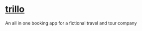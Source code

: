 # [trillo](https://fortunee.github.io/trillo)
An all in one booking app for a fictional travel and tour company
